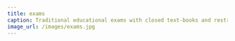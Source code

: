 ```yaml
---
title: exams
caption: Traditional educational exams with closed text-books and restrictions on collaboration have been designed for an economy that values memorization and rote skills, but these skills have been been automated and optimized by computers.
image_url: /images/exams.jpg
---
```

